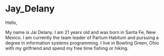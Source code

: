 # Jay_Delany
Hello,

My name is Jai Delany. I am 21 years old and was born in Santa Fe, New Mexico. 
I am currently the team leader of Partum Habitum and pursuing a degree in information systems programming. 
I live in Bowling Green, Ohio with my girlfriend and spend my free time fishing or hiking.
